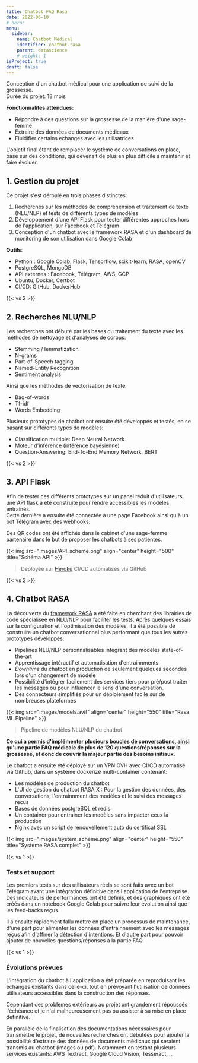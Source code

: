 ```yaml
---
title: Chatbot FAQ Rasa
date: 2022-06-10
# hero: 
menu:
  sidebar:
    name: Chatbot Médical
    identifier: chatbot-rasa
    parent: datascience
    # weight: 1
isProject: true
draft: false
---
```


Conception d'un chatbot médical pour une application de suivi de la grossesse.  
Durée du projet: 18 mois
<!--more-->

**Fonctionnalités attendues:** 
- Répondre à des questions sur la grossesse de la manière d'une sage-femme
- Extraire des données de documents médicaux
- Fluidifier certains echanges avec les utilisatrices

L'objetif final étant de remplacer le système de conversations en place, basé sur des conditions, qui devenait de plus en plus difficile à maintenir et faire évoluer.


## 1. Gestion du projet
Ce projet s'est déroulé en trois phases distinctes:
1. Recherches sur les méthodes de compréhension et traitement de texte (NLU/NLP) et tests de différents types de modèles
2. Développement d'une API Flask pour tester différentes approches hors de l'application, sur Facebook et Télégram
3. Conception d'un chatbot avec le framework RASA et d'un dashboard de monitoring de son utilisation dans Google Colab

**Outils**:
- Python : Google Colab, Flask, Tensorflow, scikit-learn, RASA, openCV
- PostgreSQL, MongoDB
- API externes : Facebook, Télégram, AWS, GCP
- Ubuntu, Docker, Certbot
- CI/CD: GitHub, DockerHub


{{< vs 2 >}}

## 2. Recherches NLU/NLP
Les recherches ont débuté par les bases du traitement du texte avec les méthodes de nettoyage et d'analyses de corpus:
- Stemming / lemmatization
- N-grams
- Part-of-Speech tagging
- Named-Entity Recognition
- Sentiment analysis

Ainsi que les méthodes de vectorisation de texte:
- Bag-of-words
- Tf-idf
- Words Embedding

Plusieurs prototypes de chatbot ont ensuite été développés et testés, en se basant sur différents types de modèles:
- Classification multiple: Deep Neural Network
- Moteur d'inférence (inférence bayésienne)
- Question-Answering: End-To-End Memory Network, BERT


{{< vs 2 >}}

## 3. API Flask
Afin de tester ces différents prototypes sur un panel réduit d'utilisateurs, une API flask a été construite pour rendre accessibles les modèles entrainés.  
Cette dernière a ensuite été connectée à une page Facebook ainsi qu'à un bot Télégram avec des webhooks.

Des QR codes ont été affichés dans le cabinet d'une sage-femme partenaire dans le but de proposer les chatbots à ses patientes.

{{< img src="images/API_scheme.png" align="center" height="500" title="Schéma API" >}}
> Déployée sur [Heroku](https://www.heroku.com/)
> CI/CD automatisés via GitHub


{{< vs 2 >}}

## 4. Chatbot RASA
La découverte du [framework RASA](https://rasa.com) a été faite en cherchant des librairies de code spécialisée en NLU/NLP pour faciliter les tests. Après quelques essais sur la configuration et l'optimisation des modèles, il a été possible de construire un chatbot conversationnel plus performant que tous les autres prototypes développés:
- Pipelines NLU/NLP personnalisables intégrant des modèles state-of-the-art
- Apprentissage intéractif et automatisation d'entrainnments
- *Downtime* du chatbot en production de seulement quelques secondes lors d'un changement de modèle
- Possibilité d'intégrer facilement des services tiers pour pré/post traiter les messages ou pour influencer le sens d'une conversation.
- Des connecteurs simplifiés pour un déploiement facile sur de nombreuses plateformes

{{< img src="images/models.avif" align="center" height="550" title="Rasa ML Pipeline" >}}
> Pipeline de modèles NLU/NLP du chatbot

**Ce qui a permis d'implémenter plusieurs boucles de conversations, ainsi qu'une partie FAQ médicale de plus de 120 questions/réponses sur la grossesse, et donc de couvrir la majeur partie des besoins initiaux.**

Le chatbot a ensuite été déployé sur un VPN OVH avec CI/CD automatisé via Github, dans un système dockerizé multi-container contenant:
- Les modèles de production du chatbot
- L'UI de gestion du chatbot RASA X : Pour la gestion des données, des conversations, l'entrainnment des modèles et le suivi des messages recus
- Bases de données postgreSQL et redis
- Un container pour entrainer les modèles sans impacter ceux la production
- Nginx avec un script de renouvellement auto du certificat SSL


{{< img src="images/system_scheme.png" align="center" height="550" title="Système RASA complet" >}}


{{< vs 1 >}}

### Tests et support
Les premiers tests sur des utilisateurs réels se sont faits avec un bot Télégram avant une intégration définitive dans l'application de l'entreprise.  
Des indicateurs de performances ont été définis, et des graphiques ont été créés dans un notebook Google Colab pour suivre leur évolution ainsi que les feed-backs reçus.

Il a ensuite rapidement fallu mettre en place un processus de maintenance, d'une part pour alimenter les données d'entrainnement avec les messages reçus afin d'affiner la détection d'intentions. Et d'autre part pour pouvoir ajouter de nouvelles questions/réponses à la partie FAQ.


{{< vs 1 >}}

### Évolutions prévues

L'intégration du chatbot à l'application a été préparée en reproduisant les échanges existants dans celle-ci, tout en prévoyant l'utilisation de données utilisateurs accessibles dans la construction des réponses.

Cependant des problèmes extérieurs au projet ont grandement répoussés l'échéance et je n'ai malheureusement pas pu assister à sa mise en place définitive.

En parallèle de la finalisation des documentations nécessaires pour transmettre le projet, de nouvelles recherches ont débutées pour ajouter la possibilité d'extraire des données de documents médicaux qui seraient transmis au chatbot (images ou pdf). Notamment en testant plusieurs services existants: AWS Textract, Google Cloud Vision, Tesseract, ...

